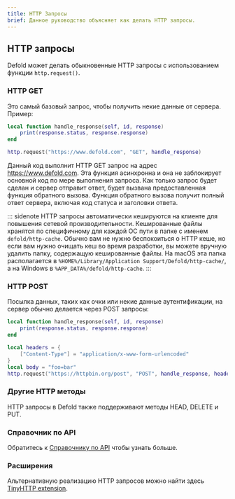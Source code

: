 ```yaml
---
title: HTTP Запросы
brief: Данное руководство объясняет как делать HTTP запросы.
---
```


## HTTP запросы

Defold может делать обыкновенные HTTP запросы с использованием функции `http.request()`.

### HTTP GET

Это самый базовый запрос, чтобы получить некие данные от сервера. Пример:

```Lua
local function handle_response(self, id, response)
	print(response.status, response.response)
end

http.request("https://www.defold.com", "GET", handle_response)
```

Данный код выполнит HTTP GET запрос на адрес https://www.defold.com. Эта функция асинхронна и она не заблокирует основной код по мере выполнения запроса. Как только запрос будет сделан и сервер отправит ответ, будет вызвана предоставленная функция обратного вызова. Функция обратного вызова получит полный ответ сервера, включая код статуса и заголовки ответа.

::: sidenote
HTTP запросы автоматически кешируются на клиенте для повышения сетевой производительности. Кешированные файлы хранятся по специфичному для каждой ОС пути в папке с именем `defold/http-cache`. Обычно вам не нужно беспокоиться о HTTP кеше, но если вам нужно очищать кеш во время разработки, вы можете вручную удалить папку, содержащую кешированные файлы. На macOS эта папка располагается в `%HOME%/Library/Application Support/Defold/http-cache/`, а на Windows в `%APP_DATA%/defold/http-cache`.
:::

### HTTP POST

Посылка данных, таких как очки или некие данные аутентификации, на сервер обычно делается через POST запросы:

```Lua
local function handle_response(self, id, response)
	print(response.status, response.response)
end

local headers = {
	["Content-Type"] = "application/x-www-form-urlencoded"
}
local body = "foo=bar"
http.request("https://httpbin.org/post", "POST", handle_response, headers, body)
```

### Другие HTTP методы

HTTP запросы в Defold также поддерживают методы HEAD, DELETE и PUT.

### Справочник по API

Обратитесь к [Справочнику по API](/ref/http/) чтобы узнать больше.

### Расширения

Альтернативную реализацию HTTP запросов можно найти здесь [TinyHTTP extension](https://defold.com/assets/tinyhttp/).
